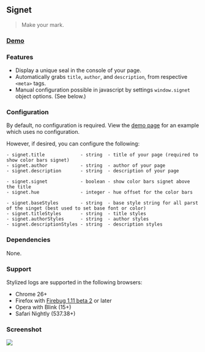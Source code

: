 ## Signet

> Make your mark.

### [Demo](http://github.hubspot.com/signet)

### Features

- Display a unique seal in the console of your page.
- Automatically grabs `title`, `author`, and `description`, from respective `<meta>` tags.
- Manual configuration possible in javascript by settings `window.signet` object options. (See below.)

### Configuration

By default, no configuration is required. View the [demo page](http://github.hubspot.com/signet) for an example which uses no configuration.

However, if desired, you can configure the following:


    - signet.title             - string  - title of your page (required to show color bars signet)
    - signet.author            - string  - author of your page
    - signet.description       - string  - description of your page

    - signet.signet            - boolean - show color bars signet above the title
    - signet.hue               - integer - hue offset for the color bars

    - signet.baseStyles        - string  - base style string for all parst of the singet (best used to set base font or color)
    - signet.titleStyles       - string  - title styles
    - signet.authorStyles      - string  - author styles
    - signet.descriptionStyles - string  - description styles

### Dependencies

None.

### Support

Stylized logs are supported in the following browsers:

- Chrome 26+
- Firefox with [Firebug 1.11 beta 2](http://blog.getfirebug.com/2012/11/16/firebug-1-11-beta-2/) or later
- Opera with Blink (15+)
- Safari Nightly (537.38+)

### Screenshot

![](http://github.hubspot.com/signet/images/preview.png?)
